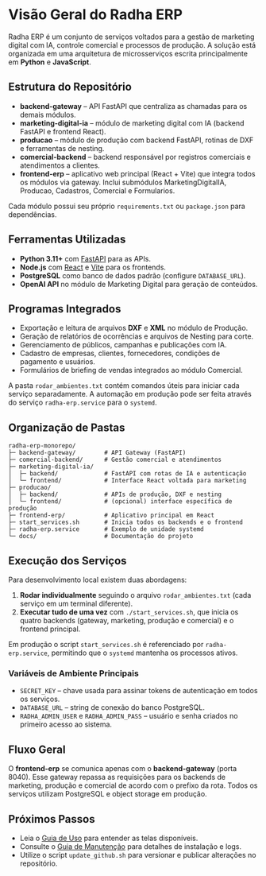 # Visão Geral do Radha ERP

Radha ERP é um conjunto de serviços voltados para a gestão de marketing digital com IA, controle comercial e processos de produção. A solução está organizada em uma arquitetura de microsserviços escrita principalmente em **Python** e **JavaScript**.

## Estrutura do Repositório
- **backend-gateway** – API FastAPI que centraliza as chamadas para os demais módulos.
- **marketing-digital-ia** – módulo de marketing digital com IA (backend FastAPI e frontend React).
- **producao** – módulo de produção com backend FastAPI, rotinas de DXF e ferramentas de nesting.
- **comercial-backend** – backend responsável por registros comerciais e atendimentos a clientes.
- **frontend-erp** – aplicativo web principal (React + Vite) que integra todos os módulos via gateway. Inclui submódulos MarketingDigitalIA, Producao, Cadastros, Comercial e Formularios.

Cada módulo possui seu próprio `requirements.txt` ou `package.json` para dependências.

## Ferramentas Utilizadas
- **Python 3.11+** com [FastAPI](https://fastapi.tiangolo.com) para as APIs.
- **Node.js** com [React](https://reactjs.org) e [Vite](https://vitejs.dev) para os frontends.
- **PostgreSQL** como banco de dados padrão (configure `DATABASE_URL`).
- **OpenAI API** no módulo de Marketing Digital para geração de conteúdos.

## Programas Integrados
- Exportação e leitura de arquivos **DXF** e **XML** no módulo de Produção.
- Geração de relatórios de ocorrências e arquivos de Nesting para corte.
- Gerenciamento de públicos, campanhas e publicações com IA.
- Cadastro de empresas, clientes, fornecedores, condições de pagamento e usuários.
- Formulários de briefing de vendas integrados ao módulo Comercial.

A pasta `rodar_ambientes.txt` contém comandos úteis para iniciar cada serviço separadamente. A automação em produção pode ser feita através do serviço `radha-erp.service` para o `systemd`.

## Organização de Pastas
```
radha-erp-monorepo/
├─ backend-gateway/        # API Gateway (FastAPI)
├─ comercial-backend/      # Gestão comercial e atendimentos
├─ marketing-digital-ia/
│  ├─ backend/             # FastAPI com rotas de IA e autenticação
│  └─ frontend/            # Interface React voltada para marketing
├─ producao/
│  ├─ backend/             # APIs de produção, DXF e nesting
│  └─ frontend/            # (opcional) interface específica de produção
├─ frontend-erp/           # Aplicativo principal em React
├─ start_services.sh       # Inicia todos os backends e o frontend
├─ radha-erp.service       # Exemplo de unidade systemd
└─ docs/                   # Documentação do projeto
```

## Execução dos Serviços
Para desenvolvimento local existem duas abordagens:

1. **Rodar individualmente** seguindo o arquivo `rodar_ambientes.txt` (cada serviço em um terminal diferente).
2. **Executar tudo de uma vez** com `./start_services.sh`, que inicia os quatro backends (gateway, marketing, produção e comercial) e o frontend principal.

Em produção o script `start_services.sh` é referenciado por `radha-erp.service`, permitindo que o `systemd` mantenha os processos ativos.

### Variáveis de Ambiente Principais
- `SECRET_KEY` – chave usada para assinar tokens de autenticação em todos os serviços.
- `DATABASE_URL` – string de conexão do banco PostgreSQL.
- `RADHA_ADMIN_USER` e `RADHA_ADMIN_PASS` – usuário e senha criados no primeiro acesso ao sistema.

## Fluxo Geral
O **frontend-erp** se comunica apenas com o **backend-gateway** (porta 8040). Esse gateway repassa as requisições para os backends de marketing, produção e comercial de acordo com o prefixo da rota. Todos os serviços utilizam PostgreSQL e object storage em produção.

## Próximos Passos
- Leia o [Guia de Uso](user-guide.md) para entender as telas disponíveis.
- Consulte o [Guia de Manutenção](admin-guide.md) para detalhes de instalação e logs.
- Utilize o script `update_github.sh` para versionar e publicar alterações no repositório.

